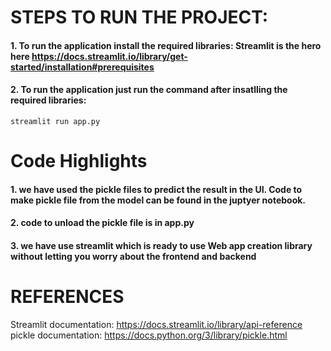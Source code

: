 # STEPS TO RUN THE PROJECT:

#### 1. To run the application install the required libraries: Streamlit is the hero here https://docs.streamlit.io/library/get-started/installation#prerequisites 
#### 2. To run the application just run the command after insatlling the required libraries:
` streamlit run app.py       `



# Code Highlights
#### 1. we have used the pickle files to predict the result in the UI. Code to make pickle file from the model can be found in the juptyer notebook.
#### 2. code to unload the pickle file is in app.py
#### 3. we have use streamlit which is ready to use Web app creation library without letting you worry about the frontend and backend


# REFERENCES
Streamlit documentation: https://docs.streamlit.io/library/api-reference
pickle documentation: https://docs.python.org/3/library/pickle.html